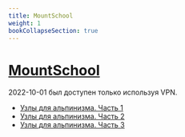 ```yaml
---
title: MountSchool
weight: 1
bookCollapseSection: true
---
```


# [MountSchool](mountschool.ru)

2022-10-01 был доступен только используя VPN.

- [Узлы для альпинизма. Часть 1](./01_knots-01.md)
- [Узлы для альпинизма. Часть 2](./02_knots-02.md)
- [Узлы для альпинизма. Часть 3](./03_knots-03.md)
